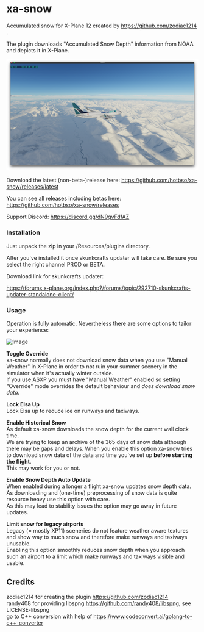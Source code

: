 # xa-snow

Accumulated snow for X-Plane 12 created by https://github.com/zodiac1214 .

The plugin downloads "Accumulated Snow Depth" information from NOAA and depicts it in X-Plane.

![Image](images/Screenshot2024-01-18at2_15_48PM.png)

Download the latest (non-beta-)release here:   https://github.com/hotbso/xa-snow/releases/latest

You can see all releases including betas here: https://github.com/hotbso/xa-snow/releases

Support Discord: https://discord.gg/dN9gvFdfAZ

### Installation
Just unpack the zip in your <X Plane>/Resources/plugins directory.

After you've installed it once skunkcrafts updater will take care.
Be sure you select the right channel PROD or BETA.

Download link for skunkcrafts updater:

https://forums.x-plane.org/index.php?/forums/topic/292710-skunkcrafts-updater-standalone-client/

### Usage
Operation is fully automatic. Nevertheless there are some options to tailor your experience:

![Image](images/Menu.jpg)

**Toggle Override**\
xa-snow normally does not download snow data when you use "Manual Weather" in X-Plane in order to not ruin your summer scenery in the
simulator when it's actually winter outside.\
If you use ASXP you must have "Manual Weather" enabled so setting "Override" mode overrides the default behaviour and *does download snow data*.

**Lock Elsa Up**\
Lock Elsa up to reduce ice on runways and taxiways.

**Enable Historical Snow**\
As default xa-snow downloads the snow depth for the current wall clock time. \
We are trying to keep an archive of the 365 days of snow data although there may be gaps and delays. When you enable this option xa-snow
tries to download snow data of the data and time you've set up **before starting the flight**.\
This may work for you or not.

**Enable Snow Depth Auto Update**\
When enabled during a longer a flight xa-snow updates snow depth data. As downloading and (one-time) preprocessing of snow data is quite resource heavy use this option with care.\
As this may lead to stability issues the option may go away in future updates.

**Limit snow for legacy airports**\
Legacy (= mostly XP11) sceneries do not feature weather aware textures and show way to much snow and therefore make runways and taxiways unusable.\
Enabling this option smoothly reduces snow depth when you approach such an airport to a limit which make runways and taxiways visible and usable.

## Credits
zodiac1214 for creating the plugin https://github.com/zodiac1214 \
randy408 for providing libspng https://github.com/randy408/libspng, see LICENSE-libspng\
go to C++ conversion with help of https://www.codeconvert.ai/golang-to-c++-converter


